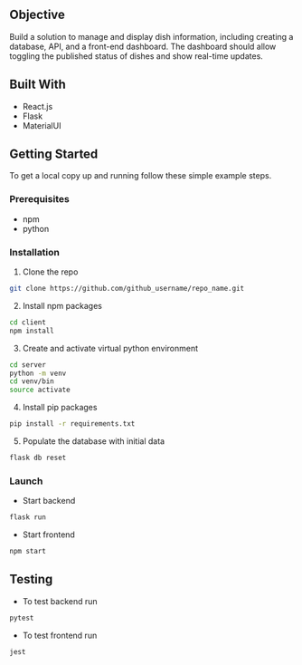 ## Objective

Build a solution to manage and display dish information, including creating a database, API, and a front-end dashboard. The dashboard should allow toggling the published status of dishes and show real-time updates.

## Built With

- React.js
- Flask
- MaterialUI

## Getting Started

To get a local copy up and running follow these simple example steps.

### Prerequisites

- npm
- python

### Installation

1. Clone the repo
```sh
git clone https://github.com/github_username/repo_name.git
```
2. Install npm packages
```sh
cd client
npm install
```
3. Create and activate virtual python environment
```sh
cd server
python -m venv
cd venv/bin
source activate
```
4. Install pip packages
```sh
pip install -r requirements.txt
```
5. Populate the database with initial data
```sh
flask db reset
```

### Launch

- Start backend
```sh
flask run
```

- Start frontend
```sh
npm start
```

## Testing

- To test backend run
```sh
pytest
```
- To test frontend run
```sh
jest
```